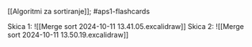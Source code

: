 [[Algoritmi za sortiranje]]; #aps1-flashcards 

Skica 1:
![[Merge sort 2024-10-11 13.41.05.excalidraw]]
Skica 2:
![[Merge sort 2024-10-11 13.50.19.excalidraw]]